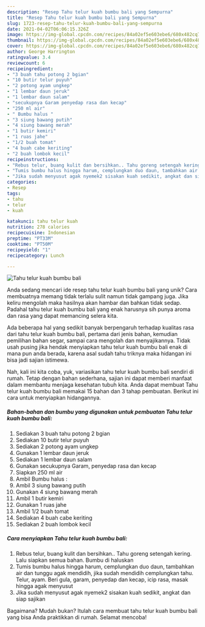 ```yaml
---
description: "Resep Tahu telur kuah bumbu bali yang Sempurna"
title: "Resep Tahu telur kuah bumbu bali yang Sempurna"
slug: 1723-resep-tahu-telur-kuah-bumbu-bali-yang-sempurna
date: 2021-04-02T06:06:15.326Z
image: https://img-global.cpcdn.com/recipes/84a02ef5e603ebe6/680x482cq70/tahu-telur-kuah-bumbu-bali-foto-resep-utama.jpg
thumbnail: https://img-global.cpcdn.com/recipes/84a02ef5e603ebe6/680x482cq70/tahu-telur-kuah-bumbu-bali-foto-resep-utama.jpg
cover: https://img-global.cpcdn.com/recipes/84a02ef5e603ebe6/680x482cq70/tahu-telur-kuah-bumbu-bali-foto-resep-utama.jpg
author: George Harrington
ratingvalue: 3.4
reviewcount: 6
recipeingredient:
- "3 buah tahu potong 2 bgian"
- "10 butir telur puyuh"
- "2 potong ayam ungkep"
- "1 lembar daun jeruk"
- "1 lembar daun salam"
- "secukupnya Garam penyedap rasa dan kecap"
- "250 ml air"
- " Bumbu halus "
- "3 siung bawang putih"
- "4 siung bawang merah"
- "1 butir kemiri"
- "1 ruas jahe"
- "1/2 buah tomat"
- "4 buah cabe keriting"
- "2 buah lombok kecil"
recipeinstructions:
- "Rebus telur, buang kulit dan bersihkan.. Tahu goreng setengah kering. Lalu siapkan semua bahan. Bumbu di haluskan"
- "Tumis bumbu halus hingga harum, cemplungkan duo daun, tambahkan air dan tunggu agak mendidih, jika sudah mendidih cemplungkan tahu. Telur, ayam. Beri gula, garam, penyedap dan kecap, icip rasa, masak hingga agak menyusut"
- "Jika sudah menyusut agak nyemek2 sisakan kuah sedikit, angkat dan siap sajikan"
categories:
- Resep
tags:
- tahu
- telur
- kuah

katakunci: tahu telur kuah 
nutrition: 278 calories
recipecuisine: Indonesian
preptime: "PT33M"
cooktime: "PT50M"
recipeyield: "1"
recipecategory: Lunch

---
```



![Tahu telur kuah bumbu bali](https://img-global.cpcdn.com/recipes/84a02ef5e603ebe6/680x482cq70/tahu-telur-kuah-bumbu-bali-foto-resep-utama.jpg)

Anda sedang mencari ide resep tahu telur kuah bumbu bali yang unik? Cara membuatnya memang tidak terlalu sulit namun tidak gampang juga. Jika keliru mengolah maka hasilnya akan hambar dan bahkan tidak sedap. Padahal tahu telur kuah bumbu bali yang enak harusnya sih punya aroma dan rasa yang dapat memancing selera kita.

Ada beberapa hal yang sedikit banyak berpengaruh terhadap kualitas rasa dari tahu telur kuah bumbu bali, pertama dari jenis bahan, kemudian pemilihan bahan segar, sampai cara mengolah dan menyajikannya. Tidak usah pusing jika hendak menyiapkan tahu telur kuah bumbu bali enak di mana pun anda berada, karena asal sudah tahu triknya maka hidangan ini bisa jadi sajian istimewa.




Nah, kali ini kita coba, yuk, variasikan tahu telur kuah bumbu bali sendiri di rumah. Tetap dengan bahan sederhana, sajian ini dapat memberi manfaat dalam membantu menjaga kesehatan tubuh kita. Anda dapat membuat Tahu telur kuah bumbu bali memakai 15 bahan dan 3 tahap pembuatan. Berikut ini cara untuk menyiapkan hidangannya.

<!--inarticleads1-->

##### Bahan-bahan dan bumbu yang digunakan untuk pembuatan Tahu telur kuah bumbu bali:

1. Sediakan 3 buah tahu potong 2 bgian
1. Sediakan 10 butir telur puyuh
1. Sediakan 2 potong ayam ungkep
1. Gunakan 1 lembar daun jeruk
1. Sediakan 1 lembar daun salam
1. Gunakan secukupnya Garam, penyedap rasa dan kecap
1. Siapkan 250 ml air
1. Ambil  Bumbu halus :
1. Ambil 3 siung bawang putih
1. Gunakan 4 siung bawang merah
1. Ambil 1 butir kemiri
1. Gunakan 1 ruas jahe
1. Ambil 1/2 buah tomat
1. Sediakan 4 buah cabe keriting
1. Sediakan 2 buah lombok kecil




<!--inarticleads2-->

##### Cara menyiapkan Tahu telur kuah bumbu bali:

1. Rebus telur, buang kulit dan bersihkan.. Tahu goreng setengah kering. Lalu siapkan semua bahan. Bumbu di haluskan
1. Tumis bumbu halus hingga harum, cemplungkan duo daun, tambahkan air dan tunggu agak mendidih, jika sudah mendidih cemplungkan tahu. Telur, ayam. Beri gula, garam, penyedap dan kecap, icip rasa, masak hingga agak menyusut
1. Jika sudah menyusut agak nyemek2 sisakan kuah sedikit, angkat dan siap sajikan




Bagaimana? Mudah bukan? Itulah cara membuat tahu telur kuah bumbu bali yang bisa Anda praktikkan di rumah. Selamat mencoba!
